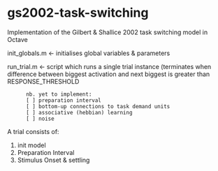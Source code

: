 gs2002-task-switching
=====================
Implementation of the Gilbert & Shallice 2002 task switching model in Octave




init_globals.m 	  <- initialises global variables & parameters 

run_trial.m 	  <- script which runs a single trial instance (terminates
		  when difference between biggest activation and next biggest
		  is greater than RESPONSE_THRESHOLD

		  nb. yet to implement:
		  [ ] preparation interval
		  [ ] bottom-up connections to task demand units
		  [ ] associative (hebbian) learning
		  [ ] noise


A trial consists of:
1) init model
2) Preparation Interval
3) Stimulus Onset & settling
